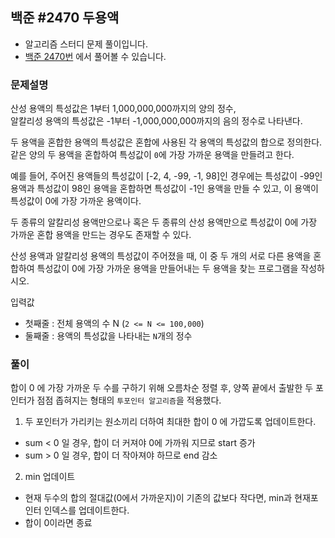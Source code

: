 ## 백준 #2470 두용액

- 알고리즘 스터디 문제 풀이입니다.
- [백준 2470번](https://www.acmicpc.net/problem/2470) 에서 풀어볼 수 있습니다.

### 문제설명

산성 용액의 특성값은 1부터 1,000,000,000까지의 양의 정수,  
알칼리성 용액의 특성값은 -1부터 -1,000,000,000까지의 음의 정수로 나타낸다.  

두 용액을 혼합한 용액의 특성값은 혼합에 사용된 각 용액의 특성값의 합으로 정의한다. 같은 양의 두 용액을 혼합하여 특성값이 `0`에 가장 가까운 용액을 만들려고 한다.   

예를 들어, 주어진 용액들의 특성값이 [-2, 4, -99, -1, 98]인 경우에는 특성값이 -99인 용액과 특성값이 98인 용액을 혼합하면 특성값이 -1인 용액을 만들 수 있고, 이 용액이 특성값이 0에 가장 가까운 용액이다.   

두 종류의 알칼리성 용액만으로나 혹은 두 종류의 산성 용액만으로 특성값이 0에 가장 가까운 혼합 용액을 만드는 경우도 존재할 수 있다.  

산성 용액과 알칼리성 용액의 특성값이 주어졌을 때, 이 중 두 개의 서로 다른 용액을 혼합하여 특성값이 0에 가장 가까운 용액을 만들어내는 두 용액을 찾는 프로그램을 작성하시오.  

입력값     
- 첫째줄 : 전체 용액의 수 N (`2 <= N <= 100,000`)    
- 둘째줄 : 용액의 특성값을 나타내는 `N`개의 정수

### 풀이  

합이 0 에 가장 가까운 두 수를 구하기 위해 오름차순 정렬 후, 양쪽 끝에서 출발한 두 포인터가 점점 좁혀지는 형태의 `투포인터 알고리즘`을 적용했다.    

1. 두 포인터가 가리키는 원소끼리 더하여 최대한 합이 0 에 가깝도록 업데이트한다.  
- sum < 0 일 경우, 합이 더 커져야 0에 가까워 지므로 start 증가  
- sum > 0 일 경우, 합이 더 작아져야 하므로 end 감소  

2. min 업데이트   
- 현재 두수의 합의 절대값(0에서 가까운지)이 기존의 값보다 작다면, min과 현재포인터 인덱스를 업데이트한다.  
- 합이 0이라면 종료   
 



